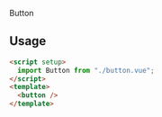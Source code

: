 Button

## Usage

```html
<script setup>
  import Button from "./button.vue";
</script>
<template>
  <button />
</template>
```
